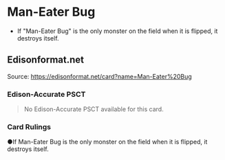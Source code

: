 # Man-Eater Bug

*   If "Man-Eater Bug" is the only monster on the field when it is flipped, it destroys itself.

## Edisonformat.net

Source: https://edisonformat.net/card?name=Man-Eater%20Bug

### Edison-Accurate PSCT

> No Edison-Accurate PSCT available for this card.

### Card Rulings

●If Man-Eater Bug is the only monster on the field when it is flipped, it destroys itself.
            